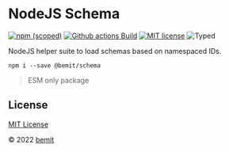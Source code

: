 # NodeJS Schema

[![npm (scoped)](https://img.shields.io/npm/v/@bemit/schema?style=flat-square)](https://www.npmjs.com/package/@bemit/schema)
[![Github actions Build](https://github.com/modelize/orbstation/actions/workflows/blank.yml/badge.svg)](https://github.com/modelize/orbstation/actions)
[![MIT license](https://img.shields.io/npm/l/@bemit/schema?style=flat-square)](https://github.com/modelize/orbstation/blob/main/LICENSE)
![Typed](https://flat.badgen.net/badge/icon/Typed?icon=typescript&label&labelColor=blue&color=555555)

NodeJS helper suite to load schemas based on namespaced IDs.

```shell
npm i --save @bemit/schema
```

> ESM only package

## License

[MIT License](https://github.com/modelize/orbstation/blob/main/LICENSE)

© 2022 [bemit](https://bemit.codes)
